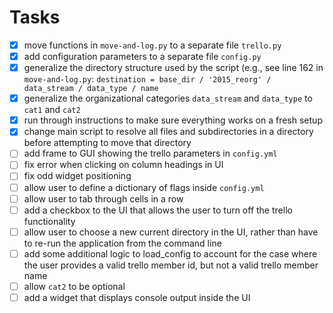 # Tasks
- [x] move functions in `move-and-log.py` to a separate file `trello.py`
- [x] add configuration parameters to a separate file `config.py`
- [x] generalize the directory structure used by the script (e.g., see line 162 in `move-and-log.py`: `destination = base_dir / '2015_reorg' / data_stream / data_type / name`
- [x] generalize the organizational categories `data_stream` and `data_type` to `cat1` and `cat2`
- [x] run through instructions to make sure everything works on a fresh setup
- [x] change main script to resolve all files and subdirectories in a directory before attempting to move that directory
- [ ] add frame to GUI showing the trello parameters in `config.yml`
- [ ] fix error when clicking on column headings in UI
- [ ] fix odd widget positioning
- [ ] allow user to define a dictionary of flags inside `config.yml`
- [ ] allow user to tab through cells in a row
- [ ] add a checkbox to the UI that allows the user to turn off the trello functionality
- [ ] allow user to choose a new current directory in the UI, rather than have to re-run the application from the command line
- [ ] add some additional logic to load_config to account for the case where the user provides a valid trello member id, but not a valid trello member name
- [ ] allow `cat2` to be optional
- [ ] add a widget that displays console output inside the UI